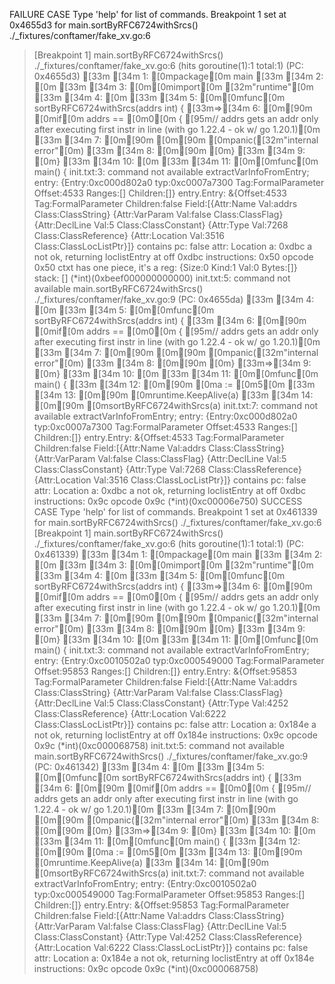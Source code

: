 FAILURE CASE
Type 'help' for list of commands.
Breakpoint 1 set at 0x4655d3 for main.sortByRFC6724withSrcs() ./_fixtures/conftamer/fake_xv.go:6
> [Breakpoint 1] main.sortByRFC6724withSrcs() ./_fixtures/conftamer/fake_xv.go:6 (hits goroutine(1):1 total:1) (PC: 0x4655d3)
[33m  [34m   1:	[0mpackage[0m main
[33m  [34m   2:	[0m
[33m  [34m   3:	[0m[0mimport[0m [32m"runtime"[0m
[33m  [34m   4:	[0m
[33m  [34m   5:	[0m[0mfunc[0m sortByRFC6724withSrcs(addrs int) {
[33m=>[34m   6:	[0m[90m	[0mif[0m addrs == [0m0[0m { [95m// addrs gets an addr only after executing first instr in line (with go 1.22.4 - ok w/ go 1.20.1)[0m
[33m  [34m   7:	[0m[90m	[0m[90m	[0mpanic([32m"internal error"[0m)
[33m  [34m   8:	[0m[90m	[0m}
[33m  [34m   9:	[0m}
[33m  [34m  10:	[0m
[33m  [34m  11:	[0m[0mfunc[0m main() {
init.txt:3: command not available
extractVarInfoFromEntry; entry: {Entry:0xc000d802a0 typ:0xc0007a7300 Tag:FormalParameter Offset:4533 Ranges:[] Children:[]}
entry.Entry: &{Offset:4533 Tag:FormalParameter Children:false Field:[{Attr:Name Val:addrs Class:ClassString} {Attr:VarParam Val:false Class:ClassFlag} {Attr:DeclLine Val:5 Class:ClassConstant} {Attr:Type Val:7268 Class:ClassReference} {Attr:Location Val:3516 Class:ClassLocListPtr}]}
contains pc: false
attr: Location
a: 0xdbc
a not ok, returning loclistEntry at off 0xdbc
instructions: 0x50
opcode 0x50
ctxt has one piece, it's a reg: {Size:0 Kind:1 Val:0 Bytes:[]}
stack: []
(*int)(0xbeef000000000000)
init.txt:5: command not available
> main.sortByRFC6724withSrcs() ./_fixtures/conftamer/fake_xv.go:9 (PC: 0x4655da)
[33m  [34m   4:	[0m
[33m  [34m   5:	[0m[0mfunc[0m sortByRFC6724withSrcs(addrs int) {
[33m  [34m   6:	[0m[90m	[0mif[0m addrs == [0m0[0m { [95m// addrs gets an addr only after executing first instr in line (with go 1.22.4 - ok w/ go 1.20.1)[0m
[33m  [34m   7:	[0m[90m	[0m[90m	[0mpanic([32m"internal error"[0m)
[33m  [34m   8:	[0m[90m	[0m}
[33m=>[34m   9:	[0m}
[33m  [34m  10:	[0m
[33m  [34m  11:	[0m[0mfunc[0m main() {
[33m  [34m  12:	[0m[90m	[0ma := [0m5[0m
[33m  [34m  13:	[0m[90m	[0mruntime.KeepAlive(a)
[33m  [34m  14:	[0m[90m	[0msortByRFC6724withSrcs(a)
init.txt:7: command not available
extractVarInfoFromEntry; entry: {Entry:0xc000d802a0 typ:0xc0007a7300 Tag:FormalParameter Offset:4533 Ranges:[] Children:[]}
entry.Entry: &{Offset:4533 Tag:FormalParameter Children:false Field:[{Attr:Name Val:addrs Class:ClassString} {Attr:VarParam Val:false Class:ClassFlag} {Attr:DeclLine Val:5 Class:ClassConstant} {Attr:Type Val:7268 Class:ClassReference} {Attr:Location Val:3516 Class:ClassLocListPtr}]}
contains pc: false
attr: Location
a: 0xdbc
a not ok, returning loclistEntry at off 0xdbc
instructions: 0x9c
opcode 0x9c
(*int)(0xc00006e750)
SUCCESS CASE
Type 'help' for list of commands.
Breakpoint 1 set at 0x461339 for main.sortByRFC6724withSrcs() ./_fixtures/conftamer/fake_xv.go:6
> [Breakpoint 1] main.sortByRFC6724withSrcs() ./_fixtures/conftamer/fake_xv.go:6 (hits goroutine(1):1 total:1) (PC: 0x461339)
[33m  [34m   1:	[0mpackage[0m main
[33m  [34m   2:	[0m
[33m  [34m   3:	[0m[0mimport[0m [32m"runtime"[0m
[33m  [34m   4:	[0m
[33m  [34m   5:	[0m[0mfunc[0m sortByRFC6724withSrcs(addrs int) {
[33m=>[34m   6:	[0m[90m	[0mif[0m addrs == [0m0[0m { [95m// addrs gets an addr only after executing first instr in line (with go 1.22.4 - ok w/ go 1.20.1)[0m
[33m  [34m   7:	[0m[90m	[0m[90m	[0mpanic([32m"internal error"[0m)
[33m  [34m   8:	[0m[90m	[0m}
[33m  [34m   9:	[0m}
[33m  [34m  10:	[0m
[33m  [34m  11:	[0m[0mfunc[0m main() {
init.txt:3: command not available
extractVarInfoFromEntry; entry: {Entry:0xc0010502a0 typ:0xc000549000 Tag:FormalParameter Offset:95853 Ranges:[] Children:[]}
entry.Entry: &{Offset:95853 Tag:FormalParameter Children:false Field:[{Attr:Name Val:addrs Class:ClassString} {Attr:VarParam Val:false Class:ClassFlag} {Attr:DeclLine Val:5 Class:ClassConstant} {Attr:Type Val:4252 Class:ClassReference} {Attr:Location Val:6222 Class:ClassLocListPtr}]}
contains pc: false
attr: Location
a: 0x184e
a not ok, returning loclistEntry at off 0x184e
instructions: 0x9c
opcode 0x9c
(*int)(0xc000068758)
init.txt:5: command not available
> main.sortByRFC6724withSrcs() ./_fixtures/conftamer/fake_xv.go:9 (PC: 0x461342)
[33m  [34m   4:	[0m
[33m  [34m   5:	[0m[0mfunc[0m sortByRFC6724withSrcs(addrs int) {
[33m  [34m   6:	[0m[90m	[0mif[0m addrs == [0m0[0m { [95m// addrs gets an addr only after executing first instr in line (with go 1.22.4 - ok w/ go 1.20.1)[0m
[33m  [34m   7:	[0m[90m	[0m[90m	[0mpanic([32m"internal error"[0m)
[33m  [34m   8:	[0m[90m	[0m}
[33m=>[34m   9:	[0m}
[33m  [34m  10:	[0m
[33m  [34m  11:	[0m[0mfunc[0m main() {
[33m  [34m  12:	[0m[90m	[0ma := [0m5[0m
[33m  [34m  13:	[0m[90m	[0mruntime.KeepAlive(a)
[33m  [34m  14:	[0m[90m	[0msortByRFC6724withSrcs(a)
init.txt:7: command not available
extractVarInfoFromEntry; entry: {Entry:0xc0010502a0 typ:0xc000549000 Tag:FormalParameter Offset:95853 Ranges:[] Children:[]}
entry.Entry: &{Offset:95853 Tag:FormalParameter Children:false Field:[{Attr:Name Val:addrs Class:ClassString} {Attr:VarParam Val:false Class:ClassFlag} {Attr:DeclLine Val:5 Class:ClassConstant} {Attr:Type Val:4252 Class:ClassReference} {Attr:Location Val:6222 Class:ClassLocListPtr}]}
contains pc: false
attr: Location
a: 0x184e
a not ok, returning loclistEntry at off 0x184e
instructions: 0x9c
opcode 0x9c
(*int)(0xc000068758)
